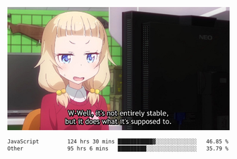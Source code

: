 
<img src="https://github.com/littletsu/littletsu/blob/master/1657399894054.jpg?raw=true"><br>
<!--START_SECTION:waka-->

```text
JavaScript         124 hrs 30 mins ███████████▓░░░░░░░░░░░░░   46.85 %
Other              95 hrs 6 mins   █████████░░░░░░░░░░░░░░░░   35.79 %
```

<!--END_SECTION:waka-->
